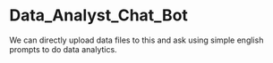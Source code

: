 # Data_Analyst_Chat_Bot
We can directly upload data files to this and ask using simple english prompts to do data analytics.
